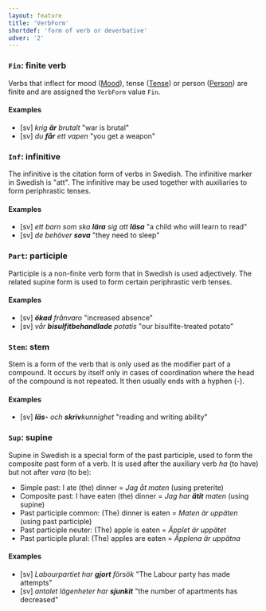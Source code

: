 ```yaml
---
layout: feature
title: 'VerbForm'
shortdef: 'form of verb or deverbative'
udver: '2'
---
```


### <a name="Fin">`Fin`</a>: finite verb

Verbs that inflect for mood ([Mood]()), tense ([Tense]()) or person
([Person]()) are finite and are assigned the `VerbForm` value `Fin`.

#### Examples

* [sv] _krig <b>är</b> brutalt_ "war is brutal"
* [sv] _du <b>får</b> ett vapen_ "you get a weapon"

### <a name="Inf">`Inf`</a>: infinitive

The infinitive is the citation form of verbs in Swedish. The infinitive marker in Swedish is "att". The infinitive may be used together with auxiliaries to form periphrastic tenses.

#### Examples

* [sv] _ett barn som ska <b>lära</b> sig att <b>läsa</b>_ "a child who will learn to read"
* [sv] _de behöver <b>sova</b>_ "they need to sleep"

### <a name="Part">`Part`</a>: participle

Participle is a non-finite verb form that in Swedish is used adjectively. The related supine form is used to form certain periphrastic verb tenses.

#### Examples

* [sv] _<b>ökad</b> frånvaro_ "increased absence"
* [sv] _vår <b>bisulfitbehandlade</b> potatis_ "our bisulfite-treated potato"

### <a name="Stem">`Stem`</a>: stem

Stem is a form of the verb that is only used as the modifier part of a compound. It occurs by itself only in cases of coordination where the head of the compound is not repeated. It then usually ends with a hyphen (-).

#### Examples

* [sv] _<b>läs-</b> och <b>skriv</b>kunnighet_ "reading and writing ability" 

### <a name="Sup">`Sup`</a>: supine

Supine in Swedish is a special form of the past participle, used to form the composite past form of a verb.  It is used after the auxiliary verb _ha_ (to have) but not after _vara_ (to be):

* Simple past: I ate (the) dinner = _Jag åt maten_ (using preterite)
* Composite past: I have eaten (the) dinner = _Jag har <b>ätit</b> maten_ (using supine)
* Past participle common: (The) dinner is eaten = _Maten är uppäten_ (using past participle)
* Past participle neuter: (The) apple is eaten = _Äpplet är uppätet_
* Past participle plural: (The) apples are eaten = _Äpplena är uppätna_

#### Examples

* [sv] _Labourpartiet har <b>gjort</b> försök_ "The Labour party has made attempts"
* [sv] _antalet lägenheter har <b>sjunkit</b>_ "the number of apartments has decreased"
<!-- Interlanguage links updated Út 9. května 2023, 20:03:51 CEST -->

